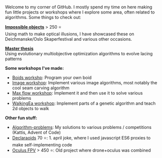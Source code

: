
Welcome to my corner of GitHub. I mostly spend my time on here making fun little projects or workshops where I explore some area, often related to algorithms. Some things to check out:

[**Impossible objects**](https://github.com/Matsemann/impossible-objects) > 250 ⭐  
Using math to make optical illusions, I have showcased these on Deichmanske/Oslo Skaperfestival and various other occasions. 

[**Master thesis**](https://github.com/Matsemann/eamaster)  
Using evolutionary multiobjective optimization algorithms to evolve lacing patterns

**Some workshops I've made:**  
* [Boids workshp](https://github.com/Matsemann/boids-workshop): Program your own boid
* [Image workshop](https://github.com/Matsemann/image-workshop): Implement various image algorithms, most notably the cool seam carving algorithm
* [Max flow workshop](https://github.com/Matsemann/maxflow-workshop): Implement it and then use it to solve various problems
* [WalkingEa workshop](https://github.com/Matsemann/walkingea): Implement parts of a genetic algorithm and teach 2d objects to walk

**Other fun stuff:**  
* [Algorithm-problems](https://github.com/Matsemann/algorithm-problems): My solutions to various problems / competitions (Kattis, Advent of Code)
* [Declaraoids](https://github.com/Matsemann/Declaraoids) 70 ⭐: 1. april joke, where I used javascript ES6 proxies to make self-implementing code
* [Oculus FPV](https://github.com/Matsemann/oculus-fpv) > 450 ⭐: Old project where drone+oculus was combined
